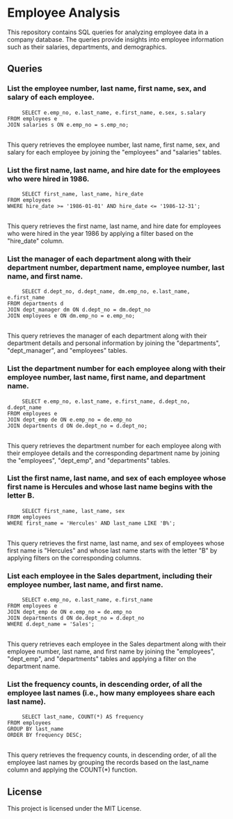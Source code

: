 <!DOCTYPE html>
<html>
<head>
  <title>Employee Analysis</title>
</head>
<body>
  <h1>Employee Analysis</h1>
  <p>This repository contains SQL queries for analyzing employee data in a company database. The queries provide insights into employee information such as their salaries, departments, and demographics.</p>
  <h2>Queries</h2>
  <h3>List the employee number, last name, first name, sex, and salary of each employee.</h3>
  <pre>
    <code>SELECT e.emp_no, e.last_name, e.first_name, e.sex, s.salary
FROM employees e
JOIN salaries s ON e.emp_no = s.emp_no;</code>
  </pre>
  <p>This query retrieves the employee number, last name, first name, sex, and salary for each employee by joining the "employees" and "salaries" tables.</p>
  <h3>List the first name, last name, and hire date for the employees who were hired in 1986.</h3>
  <pre>
    <code>SELECT first_name, last_name, hire_date
FROM employees
WHERE hire_date >= '1986-01-01' AND hire_date <= '1986-12-31';</code>
  </pre>
  <p>This query retrieves the first name, last name, and hire date for employees who were hired in the year 1986 by applying a filter based on the "hire_date" column.</p>
  <h3>List the manager of each department along with their department number, department name, employee number, last name, and first name.</h3>
  <pre>
    <code>SELECT d.dept_no, d.dept_name, dm.emp_no, e.last_name, e.first_name
FROM departments d
JOIN dept_manager dm ON d.dept_no = dm.dept_no
JOIN employees e ON dm.emp_no = e.emp_no;</code>
  </pre>
  <p>This query retrieves the manager of each department along with their department details and personal information by joining the "departments", "dept_manager", and "employees" tables.</p>
  <h3>List the department number for each employee along with their employee number, last name, first name, and department name.</h3>
  <pre>
    <code>SELECT e.emp_no, e.last_name, e.first_name, d.dept_no, d.dept_name
FROM employees e
JOIN dept_emp de ON e.emp_no = de.emp_no
JOIN departments d ON de.dept_no = d.dept_no;</code>
  </pre>
  <p>This query retrieves the department number for each employee along with their employee details and the corresponding department name by joining the "employees", "dept_emp", and "departments" tables.</p>
  <h3>List the first name, last name, and sex of each employee whose first name is Hercules and whose last name begins with the letter B.</h3>
  <pre>
    <code>SELECT first_name, last_name, sex
FROM employees
WHERE first_name = 'Hercules' AND last_name LIKE 'B%';</code>
  </pre>
  <p>This query retrieves the first name, last name, and sex of employees whose first name is "Hercules" and whose last name starts with the letter "B" by applying filters on the corresponding columns.</p>
  <h3>List each employee in the Sales department, including their employee number, last name, and first name.</h3>
  <pre>
    <code>SELECT e.emp_no, e.last_name, e.first_name
FROM employees e
JOIN dept_emp de ON e.emp_no = de.emp_no
JOIN departments d ON de.dept_no = d.dept_no
WHERE d.dept_name = 'Sales';</code>
  </pre>
  <p>This query retrieves each employee in the Sales department along with their employee number, last name, and first name by joining the "employees", "dept_emp", and "departments" tables and applying a filter on the department name.</p>
  <h3>List the frequency counts, in descending order, of all the employee last names (i.e., how many employees share each last name).</h3>
  <pre>
    <code>SELECT last_name, COUNT(*) AS frequency
FROM employees
GROUP BY last_name
ORDER BY frequency DESC;</code>
  </pre>
  <p>This query retrieves the frequency counts, in descending order, of all the employee last names by grouping the records based on the last_name column and applying the COUNT(*) function.</p>
  <h2>License</h2>
  <p>This project is licensed under the MIT License.</p>
<!--   <p>Feel free to customize the README file further based on your specific needs, such as adding a p</p> -->
</body>
</html>
